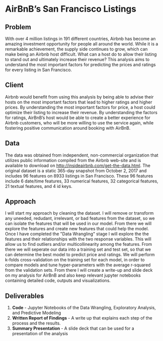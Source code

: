 # AirBnB’s San Francisco Listings

## Problem
With over 4 million listings in 191 different countries, Airbnb has become an amazing investment opportunity for people all around the world. While it is a remarkable achievement, the supply side continues to grow, which can make being an Airbnb host difficult. What can a host do to allow their listing to stand out and ultimately increase their revenue? This analysis aims to understand the most important factors for predicting  the prices and ratings for every listing in San Francisco.

## Client
Airbnb would benefit from using this analysis by being able to advise their hosts on the most important factors that lead to higher ratings and higher prices. By understanding the most important factors for price, a host could optimize their listing to increase their revenue. By understanding the factors for ratings, AirBnB’s host would be able to create a better experience for Airbnb customers, who will be more willing to use the service again, while fostering positive communication around booking with AirBnB.

## Data
The data was obtained from independent, non-commercial organization that utilizes public information compiled from the Airbnb web-site and is available to download on http://insideairbnb.com/get-the-data.html. The original dataset is a static 365-day snapshot from October 2, 2017 and includes 96 features on 8933 listings in San Francisco. These 96 features include 6 date/time features, 33 numerical features, 32 categorical features, 21 textual features, and 4 id keys.

## Approach

I will start my approach by cleaning the dataset. I will remove or transform any uneeded, redudant, irrelevant, or bad features from the dataset, so we can isolate the features that will be used in our model. From there we will explore the features and create new features that could help the model. Once I have completed the "Data Wrangling" stage I will explore the the features and their relationships with the two response variables. This will allow us to find outliers and/or multicollinearity among the features. From there we will seperate our data into a training set and test set, so that we can determine the best model to predict price and ratings. We will perform k-folds cross-validation on the training set for each model, in order to compare models and tune hyper-parameters with the average r-squared from the validation sets. From there I will create a write-up and slide deck on my analysis for AirBnB and also keep relevant jupyter notebooks containing detailed code, outputs and visualizations.

## Deliverables

1. **Code** - Jupyter Notebooks of the Data Wrangling, Exploratory Analysis, and Predictive Modeling
2. **Written Report of Findings** - A write up that explains each step of the process and the results.
3. **Summary Presentation** - A slide deck that can be used for a presentation of the analysis







